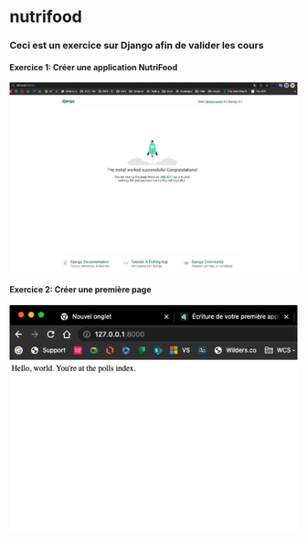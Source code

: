 # nutrifood

### Ceci est un exercice sur Django afin de valider les cours

#### Exercice 1: Créer une application NutriFood

![alt text](https://github.com/jntf/nutrifood/blob/main/quests_pict/quest_1.png?raw=true)

#### Exercice 2: Créer une première page
![alt text](https://github.com/jntf/nutrifood/blob/main/quests_pict/quest_2.png?raw=true)
